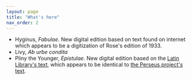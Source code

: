 ```yaml
---
layout: page
title: "What's here"
nav_order: 2
---
```




- Hyginus, *Fabulae*.  New digital edition based on text found on internet which appears to be a digitization of Rose's edition of 1933.
- Livy, *Ab urbe condita*
- Pliny the Younger, *Epistulae*.  New digital edition based on the [Latin Library's text](https://www.thelatinlibrary.com/pliny.html), which appears to be identical to [the Perseus project's text](http://www.perseus.tufts.edu/hopper/text?doc=Perseus%3atext%3a1999.02.0139).
